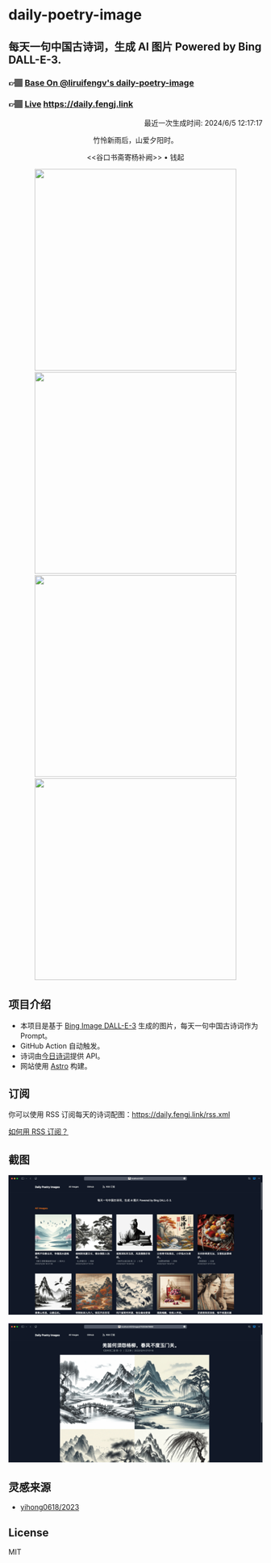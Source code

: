 
# daily-poetry-image

## 每天一句中国古诗词，生成 AI 图片 Powered by Bing DALL-E-3.

### 👉🏽 [Base On @liruifengv's daily-poetry-image](https://github.com/liruifengv/daily-poetry-image)

### 👉🏽 [Live](https://daily.fengj.link) https://daily.fengj.link

<p align="right">
  最近一次生成时间: 2024/6/5 12:17:17
</p>
<p align="center">
竹怜新雨后，山爱夕阳时。
</p>
<p align="center">
<<谷口书斋寄杨补阙>> • 钱起
</p>
<p align="center">
<img src="https://tse3.mm.bing.net/th/id/OIG1.qOLWnvjLIUBQ77yfg..8" height="400" width="400" />
<img src="https://tse4.mm.bing.net/th/id/OIG1.__6YHwjqrjnRxfa3S2MT" height="400" width="400" />
<img src="https://tse1.mm.bing.net/th/id/OIG1.dD6SUK_ATNspqIN_V8D7" height="400" width="400" />
<img src="https://tse3.mm.bing.net/th/id/OIG1.yoFpxFR4SvRbz2cGwo2i" height="400" width="400" />
</p>

## 项目介绍

-   本项目是基于 [Bing Image DALL-E-3](https://www.bing.com/images/create) 生成的图片，每天一句中国古诗词作为 Prompt。
-   GitHub Action 自动触发。
-   诗词由[今日诗词](https://www.jinrishici.com/)提供 API。
-   网站使用 [Astro](https://astro.build) 构建。

## 订阅

你可以使用 RSS 订阅每天的诗词配图：https://daily.fengj.link/rss.xml

[如何用 RSS 订阅？](https://zhuanlan.zhihu.com/p/55026716)

## 截图

![图片列表](./screenshots/Snipaste_2023-12-28_21-00-26.png)

![图片详情](./screenshots/Snipaste_2023-12-28_21-00-53.png)

## 灵感来源

-   [yihong0618/2023](https://github.com/yihong0618/2023)

## License

MIT
